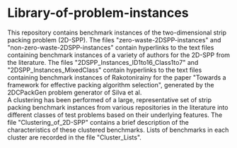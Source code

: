 # Library-of-problem-instances
This repository contains benchmark instances of the two-dimensional strip packing problem (2D-SPP). 
The files "zero-waste-2DSPP-instances" and "non-zero-waste-2DSPP-instances" contain hyperlinks to the text files containing benchmark instances of a variety of authors for the 2D-SPP from the literature.
The files "2DSPP_Instances_ID1to16_Class1to7" and "2DSPP_Instances_MixedClass" contain hyperlinks to the text files containing benchmark instances of Rakotonirainy for the paper "Towards a framework for effective packing algorithm selection", generated by the 2DCPackGen problem generator of Silva et al.  
A clustering has been performed of a large, representative set of strip packing benchmark instances from various repositories in the literature into different classes of test problems based on their underlying features. The file "Clustering_of_2D-SPP" contains a brief description of the characteristics of these clustered benchmarks. Lists of benchmarks in each cluster are recorded in the file "Cluster_Lists".  
